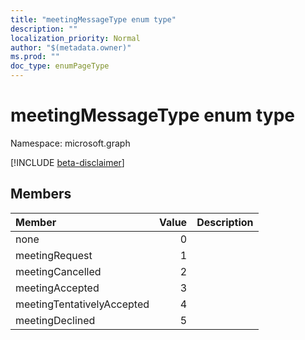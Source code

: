 ```yaml
---
title: "meetingMessageType enum type"
description: ""
localization_priority: Normal
author: "$(metadata.owner)"
ms.prod: ""
doc_type: enumPageType
---
```


# meetingMessageType enum type

Namespace: microsoft.graph

[!INCLUDE [beta-disclaimer](../../includes/beta-disclaimer.md)]

## Members

| Member                     | Value | Description |
| :------------------------- | ----: | :---------- |
| none                       | 0     |             |
| meetingRequest             | 1     |             |
| meetingCancelled           | 2     |             |
| meetingAccepted            | 3     |             |
| meetingTentativelyAccepted | 4     |             |
| meetingDeclined            | 5     |             |
